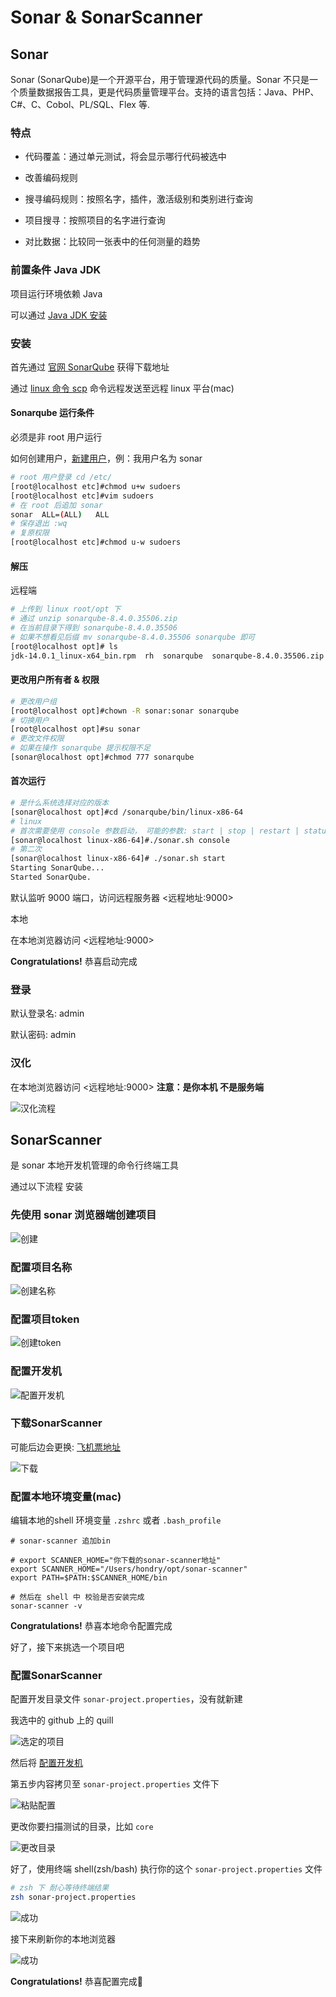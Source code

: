 # Sonar & SonarScanner

## Sonar

Sonar (SonarQube)是一个开源平台，用于管理源代码的质量。Sonar 不只是一个质量数据报告工具，更是代码质量管理平台。支持的语言包括：Java、PHP、C#、C、Cobol、PL/SQL、Flex 等.

### 特点

- 代码覆盖：通过单元测试，将会显示哪行代码被选中

- 改善编码规则

- 搜寻编码规则：按照名字，插件，激活级别和类别进行查询

- 项目搜寻：按照项目的名字进行查询

- 对比数据：比较同一张表中的任何测量的趋势

### 前置条件 Java JDK

项目运行环境依赖 Java

可以通过 [Java JDK 安装](/blog/java/java.md#安装)

### 安装

首先通过 [官网 SonarQube](https://www.sonarqube.org/) 获得下载地址

通过 [linux 命令 scp](/blog/linux/linux.md#scp) 命令远程发送至远程 linux 平台(mac)

#### Sonarqube 运行条件

必须是非 root 用户运行

如何创建用户，[新建用户](/blog/linux/linux_centos.md#新建用户)，例：我用户名为 sonar

```bash
# root 用户登录 cd /etc/
[root@localhost etc]#chmod u+w sudoers
[root@localhost etc]#vim sudoers
# 在 root 后追加 sonar
sonar  ALL=(ALL)   ALL
# 保存退出 :wq
# 复原权限
[root@localhost etc]#chmod u-w sudoers
```

#### 解压

远程端

```bash
# 上传到 linux root/opt 下
# 通过 unzip sonarqube-8.4.0.35506.zip
# 在当前目录下得到 sonarqube-8.4.0.35506
# 如果不想看见后缀 mv sonarqube-8.4.0.35506 sonarqube 即可
[root@localhost opt]# ls
jdk-14.0.1_linux-x64_bin.rpm  rh  sonarqube  sonarqube-8.4.0.35506.zip
```

#### 更改用户所有者 & 权限

```bash
# 更改用户组
[root@localhost opt]#chown -R sonar:sonar sonarqube
# 切换用户
[root@localhost opt]#su sonar
# 更改文件权限
# 如果在操作 sonarqube 提示权限不足
[sonar@localhost opt]#chmod 777 sonarqube
```

#### 首次运行

```bash
# 是什么系统选择对应的版本
[sonar@localhost opt]#cd /sonarqube/bin/linux-x86-64
# linux
# 首次需要使用 console 参数启动， 可能的参数: start | stop | restart | status
[sonar@localhost linux-x86-64]#./sonar.sh console
# 第二次
[sonar@localhost linux-x86-64]# ./sonar.sh start
Starting SonarQube...
Started SonarQube.
```

默认监听 9000 端口，访问远程服务器 <远程地址:9000>

本地

在本地浏览器访问 <远程地址:9000>

**Congratulations!** 恭喜启动完成

### 登录

默认登录名: admin

默认密码: admin

### 汉化

在本地浏览器访问 <远程地址:9000> **注意：是你本机 不是服务端**

![汉化流程](/engineering/sonar.png)

## SonarScanner

是 sonar 本地开发机管理的命令行终端工具

通过以下流程 安装

### 先使用 sonar 浏览器端创建项目

![创建](/engineering/sonar_create.png)

### 配置项目名称

![创建名称](/engineering/project_name.png)

### 配置项目token

![创建token](/engineering/create_token.png)

### 配置开发机

![配置开发机](/engineering/download_sonar_scanner.png)

### 下载SonarScanner

可能后边会更换: [飞机票地址](https://docs.sonarqube.org/latest/analysis/scan/sonarscanner/)

![下载](/engineering/unzip_sonar_scanner.png)

### 配置本地环境变量(mac)

编辑本地的shell 环境变量 `.zshrc` 或者 `.bash_profile`

```shell
# sonar-scanner 追加bin

# export SCANNER_HOME="你下载的sonar-scanner地址"
export SCANNER_HOME="/Users/hondry/opt/sonar-scanner"
export PATH=$PATH:$SCANNER_HOME/bin

# 然后在 shell 中 校验是否安装完成
sonar-scanner -v
```

**Congratulations!** 恭喜本地命令配置完成

好了，接下来挑选一个项目吧

### 配置SonarScanner

配置开发目录文件 `sonar-project.properties`，没有就新建

我选中的 github 上的 quill

![选定的项目](/engineering/selected_project.png)

然后将 [配置开发机](/blog/engineering/sonar.md#配置开发机)

第五步内容拷贝至 `sonar-project.properties` 文件下

![粘贴配置](/engineering/paste_shell.png)

更改你要扫描测试的目录，比如 `core`

![更改目录](/engineering/changed_source.png)

好了，使用终端 shell(zsh/bash) 执行你的这个 `sonar-project.properties` 文件

```bash
# zsh 下 耐心等待终端结果
zsh sonar-project.properties
```

![成功](/engineering/success.png)

接下来刷新你的本地浏览器

![成功](/engineering/refresh_browser.png)

**Congratulations!** 恭喜配置完成🎉
